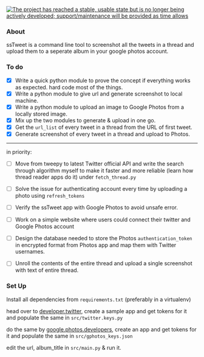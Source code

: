 [![The project has reached a stable, usable state but is no longer being actively developed; support/maintenance will be provided as time allows](https://www.repostatus.org/badges/latest/inactive.svg)](https://www.repostatus.org/#inactive)

### About
ssTweet is a command line tool to screenshot all the tweets in a thread and upload them to a seperate album in your google photos account.

### To do
- [x] Write a quick python module to prove the concept if everything works as expected. hard code most of the things.
- [x] Write a python module to give url and generate screenshot to local machine.
- [x] Write a python module to upload an image to Google Photos from a locally stored image.
- [x] Mix up the two modules to generate & upload in one go.
- [x] Get the `url_list` of every tweet in a thread from the URL of first tweet.
- [x] Generate screenshot of every tweet in a thread and upload to Photos.
-------
in priority:
- [ ] Move from tweepy to latest Twitter official API and write the search through algorithm myself to make it faster and more reliable (learn how thread reader apps do it) under `fetch_thread.py`
- [ ] Solve the issue for authenticating account every time by uploading a photo using `refresh_tokens`
- [ ] Verify the ssTweet app with Google Photos to avoid unsafe error.
- [ ] Work on a simple website where users could connect their twitter and Google Photos account
- [ ] Design the database needed to store the Photos `authentication_token` in encrypted format from Photos app and map them with Twitter usernames.
- [ ] Unroll the contents of the entire thread and upload a single screenshot with text of entire thread.


### Set Up
Install all dependencies from `requirements.txt` (preferably in a virtualenv)

head over to [developer.twitter](https://developer.twitter.com/en), create a sample app and get tokens for it and populate the same in `src/twitter.keys.py`

do the same by [google.photos.developers](https://developers.google.com/photos), create an app and get tokens for it and populate the same in `src/gphotos_keys.json`

edit the url, album_title in `src/main.py` & run it.
